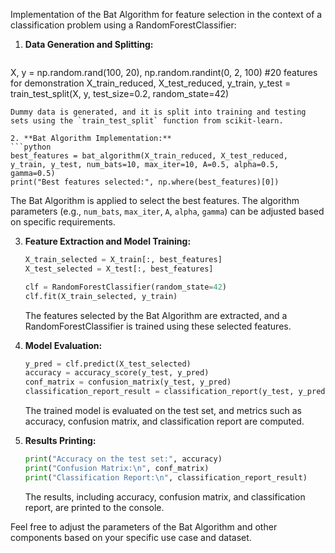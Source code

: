 Implementation of the Bat Algorithm for feature selection in the context of a classification problem using a RandomForestClassifier:

1. **Data Generation and Splitting:**
   ```python
  X, y = np.random.rand(100, 20), np.random.randint(0, 2, 100)  #20 features for demonstration
   X_train_reduced, X_test_reduced, y_train, y_test = train_test_split(X, y, test_size=0.2, random_state=42)
   ```
   Dummy data is generated, and it is split into training and testing sets using the `train_test_split` function from scikit-learn.

2. **Bat Algorithm Implementation:**
   ```python
 best_features = bat_algorithm(X_train_reduced, X_test_reduced, y_train, y_test, num_bats=10, max_iter=10, A=0.5, alpha=0.5, gamma=0.5)
print("Best features selected:", np.where(best_features)[0])
   ```
   The Bat Algorithm is applied to select the best features. The algorithm parameters (e.g., `num_bats`, `max_iter`, `A`, `alpha`, `gamma`) can be adjusted based on specific requirements.

3. **Feature Extraction and Model Training:**
   ```python
   X_train_selected = X_train[:, best_features]
   X_test_selected = X_test[:, best_features]

   clf = RandomForestClassifier(random_state=42)
   clf.fit(X_train_selected, y_train)
   ```
   The features selected by the Bat Algorithm are extracted, and a RandomForestClassifier is trained using these selected features.

4. **Model Evaluation:**
   ```python
   y_pred = clf.predict(X_test_selected)
   accuracy = accuracy_score(y_test, y_pred)
   conf_matrix = confusion_matrix(y_test, y_pred)
   classification_report_result = classification_report(y_test, y_pred)
   ```
   The trained model is evaluated on the test set, and metrics such as accuracy, confusion matrix, and classification report are computed.

5. **Results Printing:**
   ```python
   print("Accuracy on the test set:", accuracy)
   print("Confusion Matrix:\n", conf_matrix)
   print("Classification Report:\n", classification_report_result)
   ```
   The results, including accuracy, confusion matrix, and classification report, are printed to the console.

Feel free to adjust the parameters of the Bat Algorithm and other components based on your specific use case and dataset.
